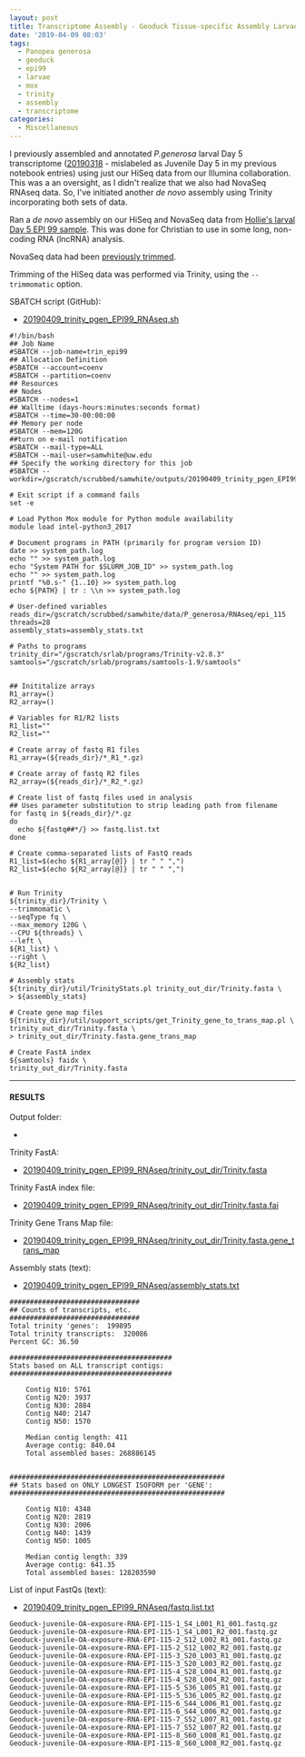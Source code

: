 ```yaml
---
layout: post
title: Transcriptome Assembly - Geoduck Tissue-specific Assembly Larvae Day5 EPI99 with HiSeq and NovaSeq Data on Mox
date: '2019-04-09 08:03'
tags:
  - Panopea generosa
  - geoduck
  - epi99
  - larvae
  - mox
  - trinity
  - assembly
  - transcriptome
categories:
  - Miscellaneous
---
```

I previously assembled and annotated _P.generosa_ larval Day 5 transcriptome ([20190318](https://robertslab.github.io/sams-notebook/2019/03/18/Transcriptome-Annotation-Geoduck-Juvenile-Day-5-with-Trinotate-on-Mox.html) - mislabeled as Juvenile Day 5 in my previous notebook entries) using just our HiSeq data from our Illumina collaboration. This was a an oversight, as I didn't realize that we also had NovaSeq RNAseq data. So, I've initiated another _de novo_ assembly using Trinity incorporating both sets of data.

Ran a _de novo_ assembly on our HiSeq and NovaSeq data from [Hollie's larval Day 5 EPI 99 sample](https://github.com/hputnam/project_juvenile_geoduck_OA/blob/master/Setup_Notes/Sample_List.csv). This was done for Christian to use in some long, non-coding RNA (lncRNA) analysis.

NovaSeq data had been [previously trimmed](https://robertslab.github.io/sams-notebook/2018/01/25/adapter-trimming-and-fastqc-illumina-geoduck-novaseq-data.html).

Trimming of the HiSeq data was performed via Trinity, using the `--trimmomatic` option.

SBATCH script (GitHub):

- [20190409_trinity_pgen_EPI99_RNAseq.sh](https://github.com/RobertsLab/sams-notebook/blob/master/sbatch_scripts/20190409_trinity_pgen_EPI99_RNAseq.sh)

```shell
#!/bin/bash
## Job Name
#SBATCH --job-name=trin_epi99
## Allocation Definition
#SBATCH --account=coenv
#SBATCH --partition=coenv
## Resources
## Nodes
#SBATCH --nodes=1
## Walltime (days-hours:minutes:seconds format)
#SBATCH --time=30-00:00:00
## Memory per node
#SBATCH --mem=120G
##turn on e-mail notification
#SBATCH --mail-type=ALL
#SBATCH --mail-user=samwhite@uw.edu
## Specify the working directory for this job
#SBATCH --workdir=/gscratch/scrubbed/samwhite/outputs/20190409_trinity_pgen_EPI99_RNAseq

# Exit script if a command fails
set -e

# Load Python Mox module for Python module availability
module load intel-python3_2017

# Document programs in PATH (primarily for program version ID)
date >> system_path.log
echo "" >> system_path.log
echo "System PATH for $SLURM_JOB_ID" >> system_path.log
echo "" >> system_path.log
printf "%0.s-" {1..10} >> system_path.log
echo ${PATH} | tr : \\n >> system_path.log

# User-defined variables
reads_dir=/gscratch/scrubbed/samwhite/data/P_generosa/RNAseq/epi_115
threads=28
assembly_stats=assembly_stats.txt

# Paths to programs
trinity_dir="/gscratch/srlab/programs/Trinity-v2.8.3"
samtools="/gscratch/srlab/programs/samtools-1.9/samtools"


## Inititalize arrays
R1_array=()
R2_array=()

# Variables for R1/R2 lists
R1_list=""
R2_list=""

# Create array of fastq R1 files
R1_array=(${reads_dir}/*_R1_*.gz)

# Create array of fastq R2 files
R2_array=(${reads_dir}/*_R2_*.gz)

# Create list of fastq files used in analysis
## Uses parameter substitution to strip leading path from filename
for fastq in ${reads_dir}/*.gz
do
  echo ${fastq##*/} >> fastq.list.txt
done

# Create comma-separated lists of FastQ reads
R1_list=$(echo ${R1_array[@]} | tr " " ",")
R2_list=$(echo ${R2_array[@]} | tr " " ",")


# Run Trinity
${trinity_dir}/Trinity \
--trimmomatic \
--seqType fq \
--max_memory 120G \
--CPU ${threads} \
--left \
${R1_list} \
--right \
${R2_list}

# Assembly stats
${trinity_dir}/util/TrinityStats.pl trinity_out_dir/Trinity.fasta \
> ${assembly_stats}

# Create gene map files
${trinity_dir}/util/support_scripts/get_Trinity_gene_to_trans_map.pl \
trinity_out_dir/Trinity.fasta \
> trinity_out_dir/Trinity.fasta.gene_trans_map

# Create FastA index
${samtools} faidx \
trinity_out_dir/Trinity.fasta
```

---

#### RESULTS

Output folder:

- [](http://gannet.fish.washington.edu/Atumefaciens/20190409_trinity_pgen_EPI99_RNAseq/)

Trinity FastA:

- [20190409_trinity_pgen_EPI99_RNAseq/trinity_out_dir/Trinity.fasta](http://gannet.fish.washington.edu/Atumefaciens/20190409_trinity_pgen_EPI99_RNAseq/trinity_out_dir/Trinity.fasta)

Trinity FastA index file:

- [20190409_trinity_pgen_EPI99_RNAseq/trinity_out_dir/Trinity.fasta.fai](http://gannet.fish.washington.edu/Atumefaciens/20190409_trinity_pgen_EPI99_RNAseq/trinity_out_dir/Trinity.fasta.fai)

Trinity Gene Trans Map file:

- [20190409_trinity_pgen_EPI99_RNAseq/trinity_out_dir/Trinity.fasta.gene_trans_map](http://gannet.fish.washington.edu/Atumefaciens/20190409_trinity_pgen_EPI99_RNAseq/trinity_out_dir/Trinity.fasta.gene_trans_map)


Assembly stats (text):

- [20190409_trinity_pgen_EPI99_RNAseq/assembly_stats.txt](http://gannet.fish.washington.edu/Atumefaciens/20190409_trinity_pgen_EPI99_RNAseq/assembly_stats.txt)

```
################################
## Counts of transcripts, etc.
################################
Total trinity 'genes':	199895
Total trinity transcripts:	320086
Percent GC: 36.50

########################################
Stats based on ALL transcript contigs:
########################################

	Contig N10: 5761
	Contig N20: 3937
	Contig N30: 2884
	Contig N40: 2147
	Contig N50: 1570

	Median contig length: 411
	Average contig: 840.04
	Total assembled bases: 268886145


#####################################################
## Stats based on ONLY LONGEST ISOFORM per 'GENE':
#####################################################

	Contig N10: 4348
	Contig N20: 2819
	Contig N30: 2006
	Contig N40: 1439
	Contig N50: 1005

	Median contig length: 339
	Average contig: 641.35
	Total assembled bases: 128203590
```

List of input FastQs (text):

- [20190409_trinity_pgen_EPI99_RNAseq/fastq.list.txt](http://gannet.fish.washington.edu/Atumefaciens/20190409_trinity_pgen_EPI99_RNAseq/fastq.list.txt)

```
Geoduck-juvenile-OA-exposure-RNA-EPI-115-1_S4_L001_R1_001.fastq.gz
Geoduck-juvenile-OA-exposure-RNA-EPI-115-1_S4_L001_R2_001.fastq.gz
Geoduck-juvenile-OA-exposure-RNA-EPI-115-2_S12_L002_R1_001.fastq.gz
Geoduck-juvenile-OA-exposure-RNA-EPI-115-2_S12_L002_R2_001.fastq.gz
Geoduck-juvenile-OA-exposure-RNA-EPI-115-3_S20_L003_R1_001.fastq.gz
Geoduck-juvenile-OA-exposure-RNA-EPI-115-3_S20_L003_R2_001.fastq.gz
Geoduck-juvenile-OA-exposure-RNA-EPI-115-4_S28_L004_R1_001.fastq.gz
Geoduck-juvenile-OA-exposure-RNA-EPI-115-4_S28_L004_R2_001.fastq.gz
Geoduck-juvenile-OA-exposure-RNA-EPI-115-5_S36_L005_R1_001.fastq.gz
Geoduck-juvenile-OA-exposure-RNA-EPI-115-5_S36_L005_R2_001.fastq.gz
Geoduck-juvenile-OA-exposure-RNA-EPI-115-6_S44_L006_R1_001.fastq.gz
Geoduck-juvenile-OA-exposure-RNA-EPI-115-6_S44_L006_R2_001.fastq.gz
Geoduck-juvenile-OA-exposure-RNA-EPI-115-7_S52_L007_R1_001.fastq.gz
Geoduck-juvenile-OA-exposure-RNA-EPI-115-7_S52_L007_R2_001.fastq.gz
Geoduck-juvenile-OA-exposure-RNA-EPI-115-8_S60_L008_R1_001.fastq.gz
Geoduck-juvenile-OA-exposure-RNA-EPI-115-8_S60_L008_R2_001.fastq.gz
```
